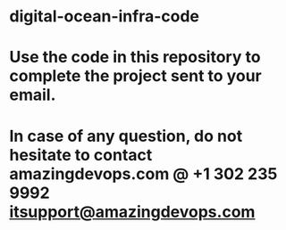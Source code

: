 # digital-ocean-infra-code

# Use the code in this repository to complete the project sent to your email. 

# In case of any question, do not hesitate to contact amazingdevops.com @ +1 302 235 9992    itsupport@amazingdevops.com
